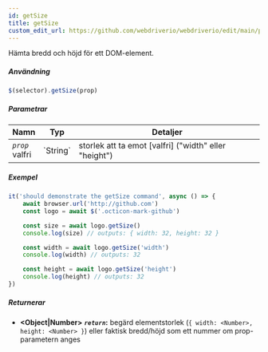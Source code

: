 ```yaml
---
id: getSize
title: getSize
custom_edit_url: https://github.com/webdriverio/webdriverio/edit/main/packages/webdriverio/src/commands/element/getSize.ts
---
```


Hämta bredd och höjd för ett DOM-element.

##### Användning

```js
$(selector).getSize(prop)
```

##### Parametrar

<table>
  <thead>
    <tr>
      <th>Namn</th><th>Typ</th><th>Detaljer</th>
    </tr>
  </thead>
  <tbody>
    <tr>
      <td><code><var>prop</var></code><br /><span className="label labelWarning">valfri</span></td>
      <td>`String`</td>
      <td>storlek att ta emot [valfri] ("width" eller "height")</td>
    </tr>
  </tbody>
</table>

##### Exempel

```js title="getSize.js"
it('should demonstrate the getSize command', async () => {
    await browser.url('http://github.com')
    const logo = await $('.octicon-mark-github')

    const size = await logo.getSize()
    console.log(size) // outputs: { width: 32, height: 32 }

    const width = await logo.getSize('width')
    console.log(width) // outputs: 32

    const height = await logo.getSize('height')
    console.log(height) // outputs: 32
})
```

##### Returnerar

- **&lt;Object|Number&gt;**
            **<code><var>return</var></code>:**     begärd elementstorlek (`{ width: <Number>, height: <Number> }`) eller faktisk bredd/höjd som ett nummer om prop-parametern anges